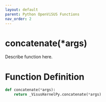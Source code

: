 ```yaml
---
layout: default
parent: Python OpenViSUS Functions
nav_order: 2
---
```


# concatenate(*args)

Describe function here.

# Function Definition

```python
def concatenate(*args):
    return _VisusKernelPy.concatenate(*args)
```